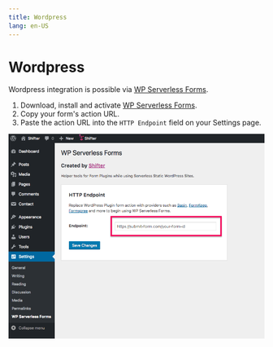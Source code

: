 ```yaml
---
title: Wordpress
lang: en-US
---
```


# Wordpress

Wordpress integration is possible via [WP Serverless Forms](https://wordpress.org/plugins/wp-serverless-forms/#description).

1. Download, install and activate [WP Serverless Forms](https://wordpress.org/plugins/wp-serverless-forms/#description).
2. Copy your form's action URL.
3. Paste the action URL into the `HTTP Endpoint` field on your Settings page.

![Wordpress endpoint](../.vuepress/public/wp-serverless-forms-endpoint.png)
